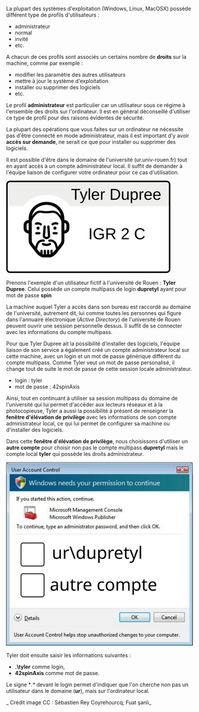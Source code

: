 La plupart des systèmes d'exploitation (Windows, Linux, MacOSX) possède différent type de profils d'utilisateurs :
- administrateur
- normal
- invité
- etc.

A chacun de ces profils sont associés un certains nombre de **droits** sur la machine, comme par exemple : 
- modifier les paramètre des autres utilisateurs 
- mettre à jour le système d'exploitation
- installer ou supprimer des logiciels
- etc.

Le profil **administrateur** est particulier car un utilisateur sous ce régime à l'ensemble des droits sur l'ordinateur. Il est en général déconseillé d'utiliser ce type de profil pour des raisons évidentes de sécurité. 
 
La plupart des opérations que vous faites sur un ordinateur ne nécessite pas  d'être connecté en mode administrateur, mais il est important d'y avoir **accès sur demande**, ne serait ce que pour installer ou supprimer des logiciels.

Il est possible d'être dans le domaine de l'université (ur.univ-rouen.fr) tout en ayant accès à un compte administrateur local. Il suffit de demander à l'équipe liaison de configurer votre ordinateur pour ce cas d'utilisation.

![LeoCarteTylerDupree](/images/TylerDupree.svg)

Prenons l'exemple d'un utilisateur fictif à l'université de Rouen : **Tyler Dupree**. Celui possède un compte multipass de login **dupretyl** ayant pour mot de passe **spin**
 
La machine auquel Tyler a accès dans son bureau est raccordé au domaine de l'université, autrement dit, lui comme toutes les personnes qui figure dans l'annuaire électronique (_Active Directory_) de l'université de Rouen peuvent ouvrir une session personnelle dessus. Il suffit de se connecter avec les informations du compte multipass. 

Pour que Tyler Dupree ait la possibilité d'installer des logiciels, l'équipe liaison de son service a également créé un compte administrateur local sur cette machine, avec un login et un mot de passe générique différent du compte multipass. Comme Tyler veut un mot de passe personalisé, il change tout de suite le mot de passe de cette session locale administrateur.

- login : tyler
- mot de passe : 42spinAxis

Ainsi, tout en continuant à utiliser sa session multipass du domaine de l'université qui lui permet d'accéder aux lecteurs réseaux et à la photocopieuse, Tyler a aussi la possibilité à présent de renseigner la **fenêtre d'élévation de privilège** avec les informations de son compte administrateur local, ce qui lui permet de configurer sa machine ou d'installer des logiciels.

Dans cette **fenêtre d'élévation de privilège**, nous choisissons d'utiliser un **autre compte** pour choisir non pas le compte multipass **dupretyl** mais le compte local **tyler** qui possède les droits  administrateur.

![privilege](/images/useraccountcontrol.svg)

Tyler doit ensuite saisir les informations suivantes :

 - **.\tyler** comme login,
 - **42spinAxis** comme mot de passe. 

Le signe **.\** devant le login permet d'indiquer que l'on cherche non pas un utilisateur dans le domaine (**ur**), mais sur l'ordinateur local.


 
 
_ Crédit image CC : Sébastien Rey Coyrehourcq; Fuat şanlı_